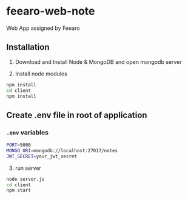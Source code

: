 # feearo-web-note
Web App assigned by Feearo

## Installation

1. Download and Install Node & MongoDB and open mongodb server

2. Install node modules


 ``` bash
npm install
cd client
npm install
```

## Create .env file in root of application
### `.env` variables

```bash
PORT=5000
MONGO_URI=mongodb://localhost:27017/notes
JWT_SECRET=your_jwt_secret
```

3. run server
```bash
node server.js
cd client
npm start
```